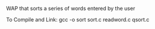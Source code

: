 WAP that sorts a series of words entered by the user

To Compile and Link:
gcc -o sort sort.c readword.c qsort.c